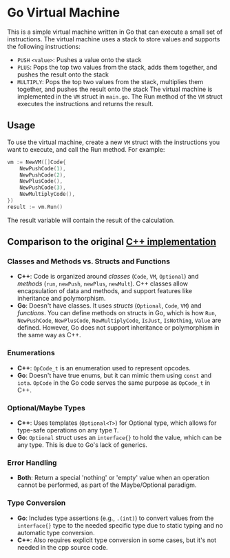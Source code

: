 # Go Virtual Machine
This is a simple virtual machine written in Go that can execute a small set of instructions. The virtual machine uses a stack to store values and supports the following instructions:

- `PUSH` `<value>`: Pushes a value onto the stack
- `PLUS`: Pops the top two values from the stack, adds them together, and pushes the result onto the stack
- `MULTIPLY`: Pops the top two values from the stack, multiplies them together, and pushes the result onto the stack
The virtual machine is implemented in the `VM` struct in `main.go`. The Run method of the `VM` struct executes the instructions and returns the result.

## Usage
To use the virtual machine, create a new `VM` struct with the instructions you want to execute, and call the Run method. For example:
```go
vm := NewVM([]Code{
    NewPushCode(1),
    NewPushCode(2),
    NewPlusCode(),
    NewPushCode(3),
    NewMultiplyCode(),
})
result := vm.Run()
```
The result variable will contain the result of the calculation.

## Comparison to the original [C++ implementation](cpp_source)

### Classes and Methods vs. Structs and Functions
- **C++**: Code is organized around *classes* (`Code`, `VM`, `Optional`) and *methods* (`run`, `newPush`, `newPlus`, `newMult`). C++ classes allow encapsulation of data and methods, and support features like inheritance and polymorphism.
- **Go**: Doesn't have classes. It uses *structs* (`Optional`, `Code`, `VM`) and *functions*. You can define methods on structs in Go, which is how `Run`, `NewPushCode`, `NewPlusCode`, `NewMultiplyCode`, `IsJust`, `IsNothing`, `Value` are defined. However, Go does not support inheritance or polymorphism in the same way as C++.

### Enumerations
- **C++**: `OpCode_t` is an enumeration used to represent opcodes.
- **Go**: Doesn't have true enums, but it can mimic them using `const` and `iota`. `OpCode` in the Go code serves the same purpose as `OpCode_t` in C++.

### Optional/Maybe Types
- **C++**: Uses templates (`Optional<T>`) for Optional type, which allows for type-safe operations on any type `T`.
- **Go**: `Optional` struct uses an `interface{}` to hold the value, which can be any type. This is due to Go's lack of generics.

### Error Handling
- **Both**: Return a special 'nothing' or 'empty' value when an operation cannot be performed, as part of the Maybe/Optional paradigm.

### Type Conversion
- **Go**: Includes type assertions (e.g., `.(int)`) to convert values from the `interface{}` type to the needed specific type due to static typing and no automatic type conversion.
- **C++**: Also requires explicit type conversion in some cases, but it's not needed in the cpp source code.
